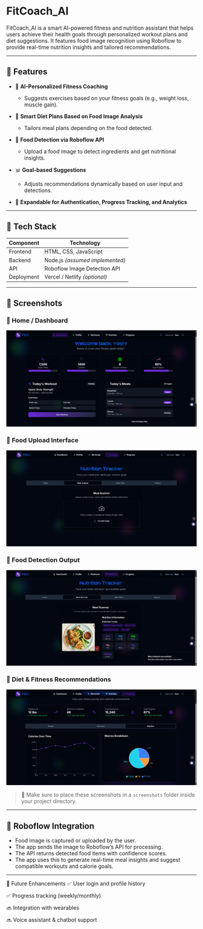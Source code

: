 # FitCoach_AI

FitCoach_AI is a smart AI-powered fitness and nutrition assistant that helps users achieve their health goals through personalized workout plans and diet suggestions. It features food image recognition using Roboflow to provide real-time nutrition insights and tailored recommendations.

---

## 🚀 Features

- 🎯 **AI-Personalized Fitness Coaching**
  - Suggests exercises based on your fitness goals (e.g., weight loss, muscle gain).
  
- 🥗 **Smart Diet Plans Based on Food Image Analysis**
  - Tailors meal plans depending on the food detected.

- 📸 **Food Detection via Roboflow API**
  - Upload a food image to detect ingredients and get nutritional insights.

- 📊 **Goal-based Suggestions**
  - Adjusts recommendations dynamically based on user input and detections.

- 🔐 **Expandable for Authentication, Progress Tracking, and Analytics**

---

## 🧰 Tech Stack

| Component   | Technology                      |
|------------|----------------------------------|
| Frontend   | HTML, CSS, JavaScript            |
| Backend    | Node.js *(assumed implemented)*  |
| API        | Roboflow Image Detection API     |
| Deployment | Vercel / Netlify *(optional)*    |

---

## 📸 Screenshots

### 🔹 Home / Dashboard
![Home](./screenshots/1.png)

### 🔹 Food Upload Interface
![Food Upload](./screenshots/2.png)

### 🔹 Food Detection Output
![Detection](./screenshots/3.png)

### 🔹 Diet & Fitness Recommendations
![Recommendation](./screenshots/4.png)

> 📂 Make sure to place these screenshots in a `screenshots` folder inside your project directory.

---

## 🔌 Roboflow Integration

- Food image is captured or uploaded by the user.
- The app sends the image to Roboflow’s API for processing.
- The API returns detected food items with confidence scores.
- The app uses this to generate real-time meal insights and suggest compatible workouts and calorie goals.

---

🚧 Future Enhancements
✅ User login and profile history

✅ Progress tracking (weekly/monthly)

🔜 Integration with wearables

🔜 Voice assistant & chatbot support
